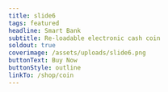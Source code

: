 ```yaml
---
title: slide6
tags: featured
headline: Smart Bank
subtitle: Re-loadable electronic cash coin
soldout: true
coverimage: /assets/uploads/slide6.png
buttonText: Buy Now
buttonStyle: outline
linkTo: /shop/coin
---
```

